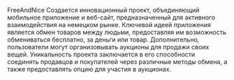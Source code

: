 FreeAndNice
Создается инновационный проект, объединяющий мобильное приложение и веб-сайт, предназначенный для активного взаимодействия на немецком рынке. Ключевой идеей приложения является обмен товаров между людьми, предоставляя им возможность обмениваться бесплатно, за деньги или товар. Дополнительно, пользователи могут организовывать аукционы для продажи своих вещей. Уникальность проекта заключается в его способности соединять продавцов и покупателей через различные методы обмена, а также предоставлять опцию для участия в аукционах.
